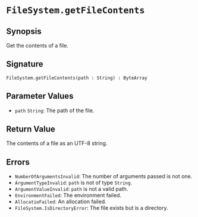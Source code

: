 # `FileSystem.getFileContents`

## Synopsis
Get the contents of a file.

## Signature
```
FileSystem.getFileContents(path : String) : ByteArray
```

## Parameter Values
- `path` `String`: The path of the file.

## Return Value
The contents of a file as an UTF-8 string.

## Errors
- `NumberOfArgumentsInvalid`: The number of arguments passed is not one.
- `ArgumentTypeInvalid`: `path` is not of type `String`.
- `ArgumentValueInvalid`: `path` is not a valid path.
- `EnvironmentFailed`: The environment failed.
- `AllocatioFailed`: An allocation failed.
- `FileSystem.IsDirectoryError`: The file exists but is a directory.

